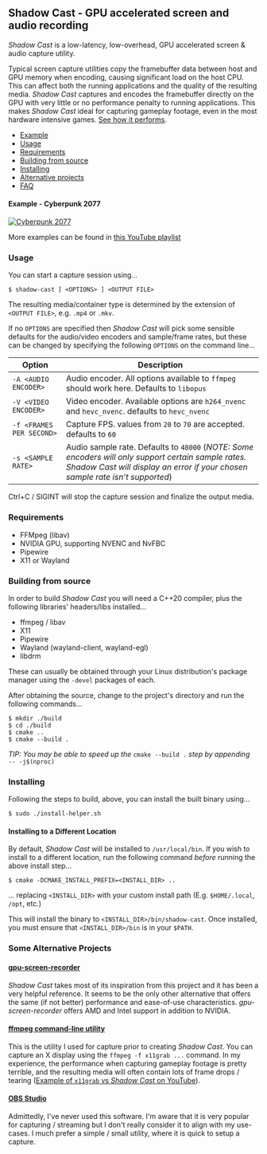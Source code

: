 ## Shadow Cast - GPU accelerated screen and audio recording
*Shadow Cast* is a low-latency, low-overhead, GPU accelerated screen &amp; audio capture utility.

Typical screen capture utilities copy the framebuffer data between host and GPU memory when encoding, causing significant load on the host CPU. This can affect both the running applications and the quality of the resulting media. *Shadow Cast* captures and encodes the framebuffer directly on the GPU with very little or no performance penalty to running applications. This makes *Shadow Cast* ideal for capturing gameplay footage, even in the most hardware intensive games. [See how it performs](doc/performance.md).

- [Example](#example---cyberpunk-2077)
- [Usage](#usage)
- [Requirements](#requirements)
- [Building from source](#building-from-source)
- [Installing](#installing)
- [Alternative projects](#some-alternative-projects)
- [FAQ](doc/faq.md)

#### Example - Cyberpunk 2077
[![Cyberpunk 2077](http://i3.ytimg.com/vi/frXGxrdgTLY/hqdefault.jpg)](https://www.youtube.com/watch?v=frXGxrdgTLY)

More examples can be found in [this YouTube playlist](https://www.youtube.com/watch?v=cczxo_S7tV8&list=PLnsSpqzSlJMKbVEuUbIfMhdgcoPpG-FoQ)

### Usage
You can start a capture session using...

```
$ shadow-cast [ <OPTIONS> ] <OUTPUT FILE>
```

The resulting media/container type is determined by the extension of `<OUTPUT FILE>`, e.g. `.mp4` or `.mkv`.

If no `OPTIONS` are specified then *Shadow Cast* will pick some sensible defaults for the audio/video encoders and sample/frame rates, but these can be changed by specifying the following `OPTIONS` on the command line...

| Option                    | Description   |
|---------                  |------------   |
| `-A <AUDIO ENCODER>`      | Audio encoder. All options available to `ffmpeg` should work here. Defaults to `libopus` |
| `-V <VIDEO ENCODER>`      | Video encoder. Available options are `h264_nvenc` and `hevc_nvenc`. defaults to `hevc_nvenc` |
| `-f <FRAMES PER SECOND>`  | Capture FPS. values from `20` to `70` are accepted. defaults to `60`  |
| `-s <SAMPLE RATE>`        | Audio sample rate. Defaults to `48000` (_NOTE: Some encoders will only support certain sample rates. Shadow Cast will display an error if your chosen sample rate isn't supported_) |

Ctrl+C / SIGINT will stop the capture session and finalize the output media.

### Requirements
- FFMpeg (libav)
- NVIDIA GPU, supporting NVENC and NvFBC
- Pipewire
- X11 or Wayland

### Building from source
In order to build *Shadow Cast* you will need a C++20 compiler, plus the following libraries' headers/libs installed...

- ffmpeg / libav
- X11
- Pipewire
- Wayland (wayland-client, wayland-egl)
- libdrm

These can usually be obtained through your Linux distribution's package manager using the `-devel` packages of each.

After obtaining the source, change to the project's directory and run the following commands...

```
$ mkdir ./build
$ cd ./build
$ cmake ..
$ cmake --build .
```

_TIP: You may be able to speed up the_ `cmake --build .` _step by appending_ ` -- -j$(nproc)`

### Installing

Following the steps to build, above, you can install the built binary using...

```
$ sudo ./install-helper.sh
```

#### Installing to a Different Location

By default, *Shadow Cast* will be installed to `/usr/local/bin`. If you wish to install to a different location, run the following command _before_ running the above install step...

```
$ cmake -DCMAKE_INSTALL_PREFIX=<INSTALL_DIR> ..
```

... replacing `<INSTALL_DIR>` with your custom install path (E.g. `$HOME/.local`, `/opt`, etc.)

This will install the binary to `<INSTALL_DIR>/bin/shadow-cast`. Once installed, you must ensure that `<INSTALL_DIR>/bin` is in your `$PATH`.

### Some Alternative Projects
#### [gpu-screen-recorder](https://git.dec05eba.com/gpu-screen-recorder/about/)
*Shadow Cast* takes most of its inspiration from this project and it has been a very helpful reference. It seems to be the only other alternative that offers the same (if not better) performance and ease-of-use characteristics. *gpu-screen-recorder* offers AMD and Intel support in addition to NVIDIA.

#### [ffmpeg command-line utility](https://ffmpeg.org/)
This is the utility I used for capture prior to creating *Shadow Cast*. You can capture an X display using the `ffmpeg -f x11grab ...` command. In my experience, the performance when capturing gameplay footage is pretty terrible, and the resulting media will often contain lots of frame drops / tearing ([Example of `x11grab` vs *Shadow Cast* on YouTube](https://www.youtube.com/watch?v=ogFdvVON4z0)).

#### [OBS Studio](https://obsproject.com/)
Admittedly, I've never used this software. I'm aware that it is very popular for capturing / streaming but I don't really consider it to align with my use-cases. I much prefer a simple / small utility, where it is quick to setup a capture.
